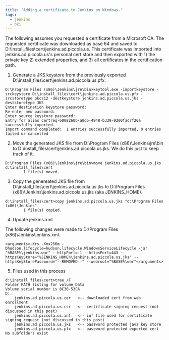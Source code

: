 ```yaml
---
title: "Adding a certificate to Jenkins on Windows."
tags:
  - jenkins
  - pki
---
```


The following assumes you requested a certificate from a Microsoft CA. The requested certificate was downloaded as base 64 and saved to D:\install_files\cert\jenkins.ad.piccola.us. This certificate was imported into jenkins.ad.piccola.us's personal cert store and then exported with 1) the private key 2) extended properties, and 3) all certificates in the certification path.

1. Generate a JKS keystore from the previously exported D:\install_files\cert\jenkins.ad.piccola.us.pfx.

```
D:\Program Files (x86)\Jenkins\jre\bin>keytool.exe -importkeystore -srckeystore D:\install_files\cert\jenkins.ad.piccola.us.pfx -srcstoretype pkcs12 -destkeystore jenkins.ad.piccola.us.jks -deststoretype JKS
Enter destination keystore password:
Re-enter new password:
Enter source keystore password:
Entry for alias certreq-6008260b-a0d5-4948-b329-9200fad7f20a successfully imported.
Import command completed:  1 entries successfully imported, 0 entries failed or cancelled
```

2. Move the generated JKS file from D:\Program Files (x86)\Jenkins\jre\bin to D:\install_files\cert\jenkins.ad.piccola.us.jks. We do this just to keep track of it.
```
D:\Program Files (x86)\Jenkins\jre\bin>move jenkins.ad.piccola.us.jks d:\install_files\cert
        1 file(s) moved.
```

3. Copy the genereated JKS file from D:\install_files\cert\jenkins.ad.piccola.us.jks to D:\Program Files (x86)\Jenkins\jenkins.ad.piccola.us.jks (aka JENKINS_HOME).
```
d:\install_files\cert>copy jenkins.ad.piccola.us.jks "d:\Program Files (x86)\Jenkins"
        1 file(s) copied.
```

4. Update jenkins.xml

The following changes were made to D:\Program Files (x86)\Jenkins\jenkins.xml.

```
<arguments>-Xrs -Xmx256m -Dhudson.lifecycle=hudson.lifecycle.WindowsServiceLifecycle -jar "%BASE%\jenkins.war" --httpPort=-1 --httpsPort=443 --httpsKeyStore="%JENKINS_HOME%\jenkins.ad.piccola.us.jks" --httpsKeyStorePassword="--REMOVED--" --webroot="%BASE%\war"</arguments>
```

5. Files used in this process

```
d:\install_files\cert>tree /F
Folder PATH listing for volume Data
Volume serial number is 0C30-53CA
D:.
    jenkins.ad.piccola.us.cer   <-- downloaded cert from web enrollment
    jenkins.ad.piccola.us.csr   <-- certificate signing request (not discussed in this post)
    jenkins.ad.piccola.us.inf   <-- inf file used for certificate signing request (not discussed in this post)
    jenkins.ad.piccola.us.jks   <-- password protected java key store
    jenkins.ad.piccola.us.pfx   <-- password protected exported cert
No subfolders exist
```